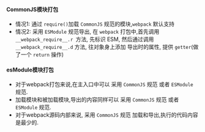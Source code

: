 <!--
 * @Date: 2021-08-21 10:20:17
 * @LastEditors: chuhongguang
-->
#### CommonJS模块打包
- 情况1:
通过 `require()`加载 `CommonJS` 规范的模块,`webpack` 默认支持
- 情况2:
采用 `ESModule` 规范导出, 在 `webpack` 打包中,首先调用 `__webpack_require__.r `方法, 先标识 ESM, 然后通过调用 `__webpack_require__.d` 方法, 往对象身上添加 导出时的属性, 提供 `getter`(做了一个 `return` 操作)

####  esModule模块打包
- 对于webpack打包来说,在主入口中可以 采用 `CommonJS` 规范 或者 `ESModule` 规范.
- 加载模块和被加载模块,导出的内容同样可以 采用 `CommonJS` 规范 或者 `ESModule` 规范.
- 对于webpack源码内部来说, 采用 `CommonJS` 规范 加载和导出,执行的代码内容是最少的.